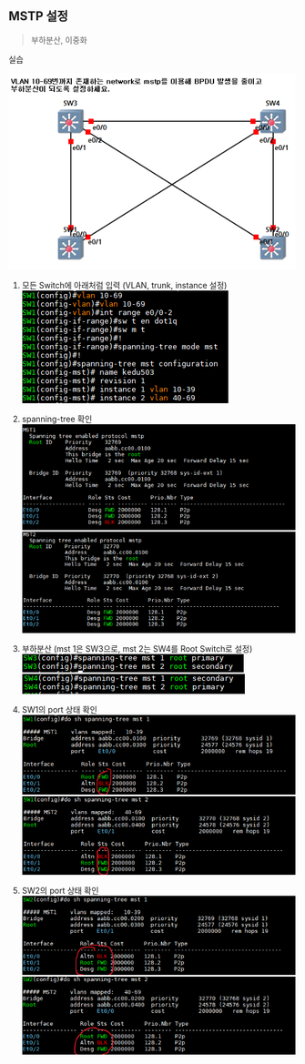 MSTP 설정
---
> 부하분산, 이중화

실습

![](images/2023-08-08-13-29-11.png)

1. 모든 Switch에 아래처럼 입력 (VLAN, trunk, instance 설정)
  ![](images/2023-08-08-13-29-40.png)

2. spanning-tree 확인
  ![](images/2023-08-08-13-30-01.png)   
  ![](images/2023-08-08-13-30-04.png)

3. 부하분산 (mst 1은 SW3으로, mst 2는 SW4를 Root Switch로 설정)
  ![](images/2023-08-08-13-30-40.png)   
  ![](images/2023-08-08-13-30-44.png)

4. SW1의 port 상태 확인
  ![](images/2023-08-08-13-31-54.png)   
  ![](images/2023-08-08-13-32-02.png)   

5. SW2의 port 상태 확인
  ![](images/2023-08-08-13-32-20.png)   
  ![](images/2023-08-08-13-32-23.png)


